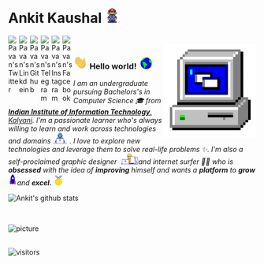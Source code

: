 # Ankit Kaushal&nbsp;<img src="https://github.com/ankit-kaushal/ankit-kaushal/blob/master/Assets/Mario_Hello_Big.gif" width="30px">
<a href="https://twitter.com/itsankitkaushal">
  <img align="left" alt="Pavan's Twitter" width="22px" src="https://cdn.jsdelivr.net/npm/simple-icons@v3/icons/twitter.svg" />
</a>
<a href="https://linkedin.com/in/ankit-kaushal">
  <img align="left" alt="Pavan's Linkdein" width="22px" src="https://cdn.jsdelivr.net/npm/simple-icons@v3/icons/linkedin.svg" />
</a>
<a href="https://github.com/ankit-kaushal">
  <img align="left" alt="Pavan's Github" width="22px" src="https://cdn.jsdelivr.net/npm/simple-icons@v3/icons/github.svg" />
</a>
<a href="https://t.me/ankit_kaushal">
  <img align="left" alt="Pavan's Telegram" width="22px" src="https://cdn.jsdelivr.net/npm/simple-icons@v3/icons/telegram.svg" />
</a>
<a href="https://instagram.com/imankitkaushal/">
  <img align="left" alt="Pavan's Instagram" width="22px" src="https://cdn.jsdelivr.net/npm/simple-icons@v3/icons/instagram.svg" />
</a>
<a href="https://www.facebook.com/imankitkaushal/">
  <img align="left" alt="Pavan's Facebook" width="22px" src="https://cdn.jsdelivr.net/npm/simple-icons@v3/icons/facebook.svg" />
</a>

<br />

<!-- 
    &nbsp; [![HitCount](http://hits.dwyl.com/ankit-kaushal/ankit-kaushal.svg)](http://hits.dwyl.com/ankit-kaushal/ankit-kaushal) 
-->

<img align="right" alt="PC GIF" src="https://github.com/ankit-kaushal/ankit-kaushal/blob/master/Assets/PC.gif" width="190" />

### <img src="https://github.com/ankit-kaushal/ankit-kaushal/blob/master/Assets/Hi.gif" width="29px"> **Hello world!** &nbsp;<img src="https://github.com/ankit-kaushal/ankit-kaushal/blob/master/Assets/Earth.gif" width="24px">

<p>
  <em>
    I am an undergraduate pursuing Bachelors's in Computer Science 🎓 from <a href="http://iiitkalyani.ac.in/"> <b>Indian Institute of Information Technology</b>, Kalyani</a>.  
    I'm a passionate learner who's always willing to learn and work across technologies and domains <img src="https://github.com/ankit-kaushal/ankit-kaushal/blob/master/Assets/Developer.gif" width="30px"> . I love to explore new technologies and leverage them to solve real-life problems ✨. I'm also a self-proclaimed graphic designer &nbsp;<img src="https://github.com/ankit-kaushal/ankit-kaushal/blob/master/Assets/Designer.gif" width="36px">and internet surfer 🏄‍♂️ who is <b>obsessed</b>
    with the idea of <b>improving</b> himself and wants a <b>platform</b> to 
    <b>grow</b> <img src="https://github.com/ankit-kaushal/ankit-kaushal/blob/master/Assets/Rocket.gif" width="18px">and 
    <b>excel.</b> <img src="https://github.com/ankit-kaushal/ankit-kaushal/blob/master/Assets/Medal.gif" width="20px">
  </em>  
</p>



![Ankit's github stats](https://github-readme-stats.vercel.app/api?username=ankit-kaushal&show_icons=true&hide_border=true)

<br>

![picture](https://raw.githubusercontent.com/saadeghi/saadeghi/master/dino.gif)
<br />
<br />

![visitors](https://visitor-badge.laobi.icu/badge?page_id=ankit-kaushal)


<br>
<br>

<!--### Hi there 👋-->



<!--
**ankit-kaushal/ankit-kaushal** is a ✨ _special_ ✨ repository because its `README.md` (this file) appears on your GitHub profile.

Here are some ideas to get you started:

- 🔭 I’m currently working on ...
- 🌱 I’m currently learning ...
- 👯 I’m looking to collaborate on ...
- 🤔 I’m looking for help with ...
- 💬 Ask me about ...
- 📫 How to reach me: ...
- 😄 Pronouns: ...
- ⚡ Fun fact: ...
-->

